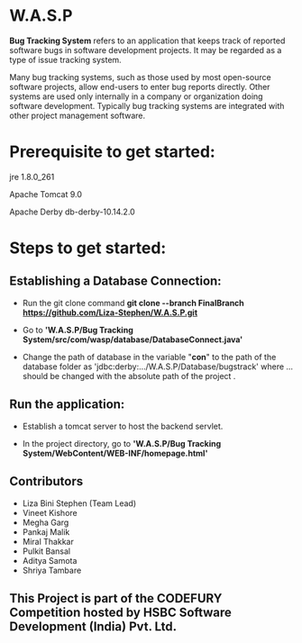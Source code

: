 # W.A.S.P

**Bug Tracking System** refers to an application that keeps track of reported software bugs in software development projects. It may be regarded as a type of issue tracking system.

Many bug tracking systems, such as those used by most open-source software projects, allow end-users to enter bug reports directly. Other systems are used only internally in a company or organization doing software development. Typically bug tracking systems are integrated with other project management software.



# Prerequisite to get started:

jre 1.8.0_261

Apache Tomcat 9.0

Apache Derby db-derby-10.14.2.0


# Steps to get started:

## Establishing a Database Connection:

 * Run the git clone command **git clone --branch FinalBranch https://github.com/Liza-Stephen/W.A.S.P.git**
 
 * Go to **'W.A.S.P/Bug Tracking System/src/com/wasp/database/DatabaseConnect.java'**

 * Change the path of database in the variable "**con**" to the path of the database folder as 'jdbc:derby:.../W.A.S.P/Database/bugstrack' where ... should be changed with the absolute path of the project .
 

## Run the application:

* Establish a tomcat server to host the backend servlet.

* In the project directory, go to **'W.A.S.P/Bug Tracking System/WebContent/WEB-INF/homepage.html'**

## Contributors
* Liza Bini Stephen (Team Lead)
* Vineet Kishore
* Megha Garg
* Pankaj Malik
* Miral Thakkar
* Pulkit Bansal
* Aditya Samota
* Shriya Tambare

## This Project is part of the **CODEFURY** Competition hosted by HSBC Software Development (India) Pvt. Ltd.
